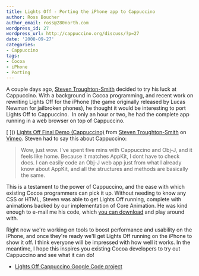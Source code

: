```yaml
---
title: Lights Off - Porting the iPhone app to Cappuccino
author: Ross Boucher
author_email: ross@280north.com
wordpress_id: 27
wordpress_url: http://cappuccino.org/discuss/?p=27
date: '2008-09-27'
categories:
- Cappuccino
tags:
- Cocoa
- iPhone
- Porting
---
```



A couple days ago, [Steven&nbsp;Troughton-Smith](http://steventroughtonsmith.blogspot.com/) decided to try his luck at Cappuccino. With a background in Cocoa programming, and recent work on rewriting Lights Off&nbsp;for the iPhone&nbsp;(the game originally released by Lucas Newman for jailbroken phones), he thought it would be interesting to port Lights Off to Cappuccino. &nbsp;In only an hour or two, he had the complete app running in a web browser on top of Cappuccino.

[	[](http://vimeo.com/moogaloop.swf?clip_id=1820770&server=vimeo.com&show_title=1&show_byline=1&show_portrait=0&color=&fullscreen=1)]()
[Lights Off Final Demo (Cappuccino)](http://vimeo.com/1820770?pg=embed&sec=1820770) from [Steven Troughton-Smith](http://vimeo.com/user784130?pg=embed&sec=1820770) on [Vimeo](http://vimeo.com?pg=embed&sec=1820770).
Steven had to say this about Cappuccino:

>  Wow, just wow. I've spent five mins with Cappuccino and Obj-J, and it feels like home. Because it matches AppKit, I dont have to check docs. I can easily code an Obj-J web app just from what I already know about AppKit, and all the structures and methods are basically the same.
>

This is a testament to the power of Cappuccino, and the ease with which existing Cocoa programmers can pick it up. Without needing to know any CSS or HTML, Steven was able to get Lights Off running, complete with animations backed by our implementation of Core Animation. He was kind enough to e-mail me his code, which [you can download](http://cappuccino.org/files/LightsOff.zip) and play around with.

Right now we're working on tools to boost performance and usability on the iPhone, and once they're ready we'll get Lights Off running on the iPhone to show it off. I think everyone will be impressed with how well it works. In the meantime, I hope this inspires you existing Cocoa developers to try out Cappuccino and see what it can do!

* [Lights Off Cappuccino Google Code project](http://code.google.com/p/lightsoffcappuccino/)



